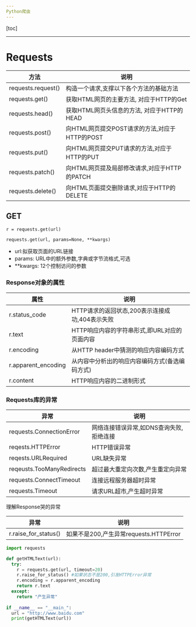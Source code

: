 ```yaml
---
Python爬虫
---
```


[toc]

----

# Requests

| 方法               | 说明                                          |
| ------------------ | --------------------------------------------- |
| requests.request() | 构造一个请求,支撑以下各个方法的基础方法       |
| requests.get()     | 获取HTML网页的主要方法, 对应于HTTP的Get       |
| requests.head()    | 获取HTML网页头信息的方法, 对应于HTTP的HEAD    |
| requests.post()    | 向HTML网页提交POST请求的方法,对应于HTTP的POST |
| requests.put()     | 向HTML网页提交PUT请求的方法,对应于HTTP的PUT   |
| requests.patch()   | 向HTML网页提及局部修改请求,对应于HTTP的PATCH  |
| requests.delete()  | 向HTML页面提交删除请求,对应于HTTP的DELETE     |



## GET

`r = requests.get(url)`

`requests.get(url, params=None, **kwargs)`

- url:拟获取页面的URL链接
- params: URL中的额外参数,字典或字节流格式,可选
- **kwargs: 12个控制访问的参数



### Response对象的属性

| 属性                | 说明                                           |
| ------------------- | ---------------------------------------------- |
| r.status_code       | HTTP请求的返回状态,200表示连接成功,404表示失败 |
| r.text              | HTTP响应内容的字符串形式,即URL对应的页面内容   |
| r.encoding          | 从HTTP header中猜测的响应内容编码方式          |
| r.apparent_encoding | 从内容中分析出的响应内容编码方式(备选编码方式) |
| r.content           | HTTP响应内容的二进制形式                       |



### Requests库的异常

| 异常                      | 说明                                    |
| ------------------------- | --------------------------------------- |
| requests.ConnectionError  | 网络连接错误异常,如DNS查询失败,拒绝连接 |
| reqests.HTTPError         | HTTP错误异常                            |
| reqests.URLRequired       | URL缺失异常                             |
| reqeusts.TooManyRedirects | 超过最大重定向次数,产生重定向异常       |
| requests.ConnectTimeout   | 连接远程服务器超时异常                  |
| requests.Timeout          | 请求URL超市,产生超时异常                |



理解Response哭的异常

| 异常                 | 说明                                   |
| -------------------- | -------------------------------------- |
| r.raise_for_status() | 如果不是200,产生异常requests.HTTPError |

```python
import requests

def getHTMLText(url):
  try:
    r = requests.get(url, timeout=20)
    r.raise_for_status() #如果状态不是200,引发HTTPError异常
    r.encoding = r.apparent_encoding
    return r.text
  except:
    return "产生异常"
 
if __name__ == "__main_":
  url = "http://www.baidu.com"
  print(getHTMLText(url))
```

